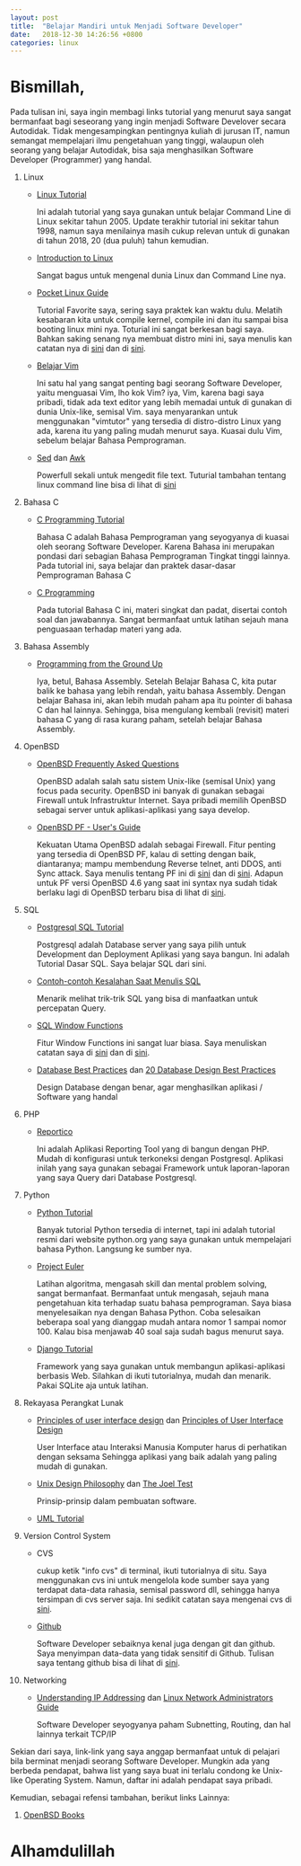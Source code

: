 ```yaml
---
layout: post
title:  "Belajar Mandiri untuk Menjadi Software Developer"
date:   2018-12-30 14:26:56 +0800
categories: linux
---
```


# Bismillah,

Pada tulisan ini, saya ingin membagi links tutorial yang menurut saya sangat bermanfaat
bagi seseorang yang ingin menjadi Software Develover secara Autodidak. Tidak
mengesampingkan pentingnya kuliah di jurusan IT, namun semangat mempelajari ilmu
pengetahuan yang tinggi, walaupun oleh seorang yang belajar Autodidak, bisa saja
menghasilkan Software Developer (Programmer) yang handal.

1.  Linux
    -	[Linux Tutorial](https://www.tldp.org/LDP/gs/node5.html)

	    Ini adalah tutorial yang saya gunakan untuk belajar Command Line di Linux
	    sekitar tahun 2005. Update terakhir tutorial ini sekitar tahun 1998, namun
	    saya menilainya masih cukup relevan untuk di gunakan di tahun 2018, 20 (dua puluh)
	    tahun kemudian.

    -	[Introduction to Linux](https://www.tldp.org/LDP/intro-linux/html/index.html)

	    Sangat bagus untuk mengenal dunia Linux dan Command Line nya.

    -	[Pocket Linux Guide](https://www.tldp.org/LDP/Pocket-Linux-Guide/html/index.html)

	    Tutorial Favorite saya, sering saya praktek kan waktu dulu. Melatih kesabaran
	    kita untuk compile kernel, compile ini dan itu sampai bisa booting linux mini nya.
	    Toturial ini sangat berkesan bagi saya. Bahkan saking senang nya membuat distro
	    mini ini, saya menulis kan catatan nya di
	    [sini](https://www.muntaza.id/kernel/2009/09/07/compile-kernel-2-6-30.html) dan di
	    [sini](https://www.muntaza.id/linux/2009/09/07/membuat-mini-distro-flash-disk.html).

    -	[Belajar Vim](http://www2.geog.ucl.ac.uk/~plewis/teaching/unix/vimtutor)

	    Ini satu hal yang sangat penting bagi seorang Software Developer, yaitu menguasai Vim,
	    lho kok Vim? iya, Vim, karena bagi saya pribadi, tidak ada text editor yang
	    lebih memadai untuk di gunakan di dunia Unix-like, semisal Vim. saya menyarankan
	    untuk menggunakan "vimtutor" yang tersedia di distro-distro Linux yang ada, karena
	    itu yang paling mudah menurut saya. Kuasai dulu Vim, sebelum belajar Bahasa
	    Pemprograman.

    -	[Sed](http://www.grymoire.com/Unix/Sed.html) dan
    	[Awk](https://www.tutorialspoint.com/awk/index.htm)

	    Powerfull sekali untuk mengedit file text.  Tuturial tambahan tentang linux
	    command line bisa di lihat di
	    [sini](https://learnbyexample.gitbooks.io/linux-command-line/content/index.html)



2.  Bahasa C
    -	[C Programming Tutorial](http://markburgess.org/CTutorial/CTutorial.html)

	    Bahasa C adalah Bahasa Pemprograman yang seyogyanya di kuasai oleh seorang Software
	    Developer. Karena Bahasa ini merupakan pondasi dari sebagian Bahasa Pemprograman
	    Tingkat tinggi lainnya. Pada tutorial ini, saya belajar dan praktek dasar-dasar
	    Pemprograman Bahasa C

    -	[C Programming](http://www.eskimo.com/~scs/cclass/cclass.html)

	    Pada tutorial Bahasa C ini, materi singkat dan padat, disertai contoh soal dan jawabannya.
	    Sangat bermanfaat untuk latihan sejauh mana penguasaan terhadap materi yang ada.

3.  Bahasa Assembly
    -	[Programming from the Ground Up](http://download.savannah.gnu.org/releases/pgubook/)

	    Iya, betul, Bahasa Assembly. Setelah Belajar Bahasa C, kita putar balik ke bahasa yang
	    lebih rendah, yaitu bahasa Assembly. Dengan belajar Bahasa ini, akan lebih mudah
	    paham apa itu pointer di bahasa C dan hal lainnya. Sehingga, bisa mengulang
	    kembali (revisit) materi bahasa C yang di rasa kurang paham, setelah belajar
	    Bahasa Assembly.

4.  OpenBSD
    -	[OpenBSD Frequently Asked Questions](https://www.openbsd.org/faq/)

	    OpenBSD adalah salah satu sistem Unix-like (semisal Unix) yang focus pada security.
	    OpenBSD ini banyak di gunakan sebagai Firewall untuk Infrastruktur Internet. Saya pribadi
	    memilih OpenBSD sebagai server untuk aplikasi-aplikasi yang saya develop.

    -	[OpenBSD PF - User's Guide](https://www.openbsd.org/faq/pf/index.html)

	    Kekuatan Utama OpenBSD adalah sebagai Firewall. Fitur penting yang tersedia
	    di OpenBSD PF, kalau di setting dengan baik, diantaranya; mampu membendung Reverse
	    telnet, anti DDOS, anti Sync attack. Saya menulis tentang PF ini di
	    [sini](https://www.muntaza.id/openbsd/2019/08/31/openbsd-pf-cloud.html)
	    dan di [sini](https://www.muntaza.id/pf/2020/02/03/pf-firewall-bagian-kedua.html). Adapun untuk PF versi 
	    OpenBSD 4.6 yang saat ini syntax nya sudah tidak berlaku lagi di OpenBSD terbaru bisa di lihat
	    di [sini](https://www.muntaza.id/openbsd/2011/04/28/pf-openbsd-46.html).

6.  SQL
    -	[Postgresql SQL Tutorial](https://www.postgresql.org/docs/11/tutorial.html)

	    Postgresql adalah Database server yang saya pilih untuk Development dan Deployment Aplikasi
	    yang saya bangun. Ini adalah Tutorial Dasar SQL. Saya belajar SQL dari sini.

    -	[Contoh-contoh Kesalahan Saat Menulis SQL](https://blog.jooq.org/2013/07/30/10-common-mistakes-java-developers-make-when-writing-sql/)

	    Menarik melihat trik-trik SQL yang bisa di manfaatkan untuk percepatan Query.

    -	[SQL Window Functions](https://blog.jooq.org/2013/11/03/probably-the-coolest-sql-feature-window-functions/)

	    Fitur Window Functions ini sangat luar biasa. Saya menuliskan catatan saya di
	    [sini](https://github.com/muntaza/Open_Persediaan/blob/master/perhitungan_saldo.md)
	    dan di
	    [sini](https://github.com/muntaza/Open_Persediaan/blob/master/perhitungan_persediaan.md).

    -	[Database Best Practices](https://wiki.c2.com/?DatabaseBestPractices) dan
    	[20 Database Design Best Practices](https://codebalance.blogspot.com/2011/07/20-database-design-best-practices.html)

	    Design Database dengan benar, agar menghasilkan aplikasi / Software yang handal

6.  PHP
    -	[Reportico](http://www.reportico.org/site2/index.php)

	    Ini adalah Aplikasi Reporting Tool yang di bangun dengan PHP. Mudah di konfigurasi
	    untuk terkoneksi dengan Postgresql. Aplikasi inilah yang saya gunakan sebagai Framework
	    untuk laporan-laporan yang saya Query dari Database Postgresql.

7.  Python
    -	[Python Tutorial](https://docs.python.org/3/tutorial/)

	    Banyak tutorial Python tersedia di internet, tapi ini adalah tutorial resmi dari website
	    python.org yang saya gunakan untuk mempelajari bahasa Python. Langsung ke sumber nya.

    -	[Project Euler](https://projecteuler.net/archives)

	    Latihan algoritma, mengasah skill dan mental problem solving, sangat bermanfaat.
	    Bermanfaat untuk mengasah, sejauh mana pengetahuan kita terhadap suatu bahasa pemprograman.
	    Saya biasa menyelesaikan nya
	    dengan Bahasa Python. Coba selesaikan beberapa soal yang dianggap mudah antara nomor 1 sampai nomor 100.
	    Kalau bisa menjawab 40 soal saja sudah bagus menurut saya.


    -	[Django Tutorial](https://docs.djangoproject.com/en/2.2/intro/tutorial01/)

	    Framework yang saya gunakan untuk membangun aplikasi-aplikasi berbasis Web. Silahkan
	    di ikuti tutorialnya, mudah dan menarik. Pakai SQLite aja untuk latihan.


8.  Rekayasa Perangkat Lunak
    -	[Principles of user interface design](https://en.wikipedia.org/wiki/Principles_of_user_interface_design)
	dan [Principles of User Interface Design](http://bokardo.com/principles-of-user-interface-design/)

	    User Interface atau Interaksi Manusia Komputer harus di perhatikan dengan seksama
	    Sehingga aplikasi yang baik adalah yang paling mudah di gunakan.

    -	[Unix Design Philosophy](https://wiki.c2.com/?UnixDesignPhilosophy) dan
	[The Joel Test](https://www.rwaconsultants.com/news/joel-test-20-years)

	    Prinsip-prinsip dalam pembuatan software.

    -	[UML Tutorial](https://www.tutorialspoint.com/uml/index.htm)


9.  Version Control System
    -	CVS

	    cukup ketik "info cvs" di terminal, ikuti tutorialnya di situ. Saya menggunakan cvs
	    ini untuk mengelola kode sumber saya yang terdapat data-data rahasia, semisal
	    password dll, sehingga hanya tersimpan di cvs server saja. Ini sedikit catatan
	    saya mengenai cvs di [sini](https://muntaza.wordpress.com/2010/04/22/bekerja-dengan-cvs/).

    -	[Github](https://guides.github.com/)

	    Software Developer sebaiknya kenal juga dengan git dan github. Saya menyimpan data-data
	    yang tidak sensitif di Github. Tulisan saya tentang github bisa di lihat di
	    [sini](https://www.muntaza.id/git/2020/02/06/bekerja-dengan-git.html).


10. Networking
    -   [Understanding IP Addressing](http://pages.di.unipi.it/ricci/501302.pdf)
	dan
    	[Linux Network Administrators Guide](https://www.tldp.org/LDP/nag2/index.html)

	    Software Developer seyogyanya paham Subnetting, Routing, dan hal lainnya
	    terkait TCP/IP


Sekian dari saya, link-link yang saya anggap bermanfaat untuk di pelajari bila berminat
menjadi seorang Software Developer. Mungkin ada yang berbeda pendapat, bahwa list yang saya
buat ini terlalu condong ke Unix-like Operating System. Namun, daftar ini adalah pendapat saya pribadi.

Kemudian, sebagai refensi tambahan, berikut links Lainnya:

1.  [OpenBSD Books](https://www.openbsd.org/books.html)


# Alhamdulillah
